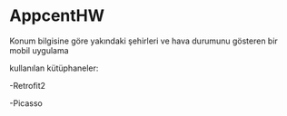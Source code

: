 # AppcentHW

Konum bilgisine göre yakındaki şehirleri ve hava durumunu gösteren bir mobil uygulama

kullanılan kütüphaneler:

-Retrofit2

-Picasso

